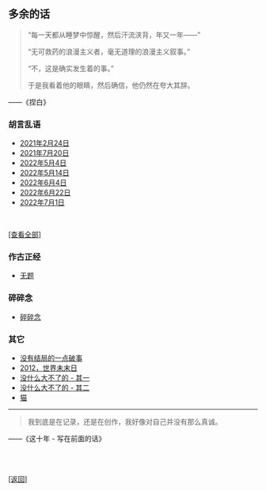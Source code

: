 ## 多余的话

> “每一天都从睡梦中惊醒，然后汗流浃背，年又一年——”
>
> “无可救药的浪漫主义者，毫无道理的浪漫主义叙事。”
>
> “不，这是确实发生着的事。”
>
> 于是我看着他的眼睛，然后确信，他仍然在夸大其辞。

——《捏白》

### 胡言乱语

- [2021年2月24日](../../resources/proses/多余的话/胡言乱语/胡言乱语_2021年2月24日.md)
- [2021年7月20日](../../resources/proses/多余的话/胡言乱语/胡言乱语_2021年7月20日.md)
- [2022年5月4日](../../resources/proses/多余的话/胡言乱语/胡言乱语_2022年5月4日.md)
- [2022年5月14日](../../resources/proses/多余的话/胡言乱语/胡言乱语_2022年5月14日.md)
- [2022年6月4日](../../resources/proses/多余的话/胡言乱语/胡言乱语_2022年6月4日.md)
- [2022年6月22日](../../resources/proses/多余的话/胡言乱语/胡言乱语_2022年6月22日.md)
- [2022年7月1日](../../resources/proses/多余的话/胡言乱语/胡言乱语_2022年7月1日.md)

<br>

[[查看全部]](胡言乱语_降序列表.md)

### 作古正经

- [无题](../../resources/proses/多余的话/作古正经/无题.md)

### 碎碎念

- [碎碎念](../../resources/proses/多余的话/碎碎念/碎碎念.md)

### 其它

- [没有结局的一点破事](../../resources/proses/多余的话/其它/没有结局的一点破事.md)
- [2012，世界未末日](../../resources/proses/多余的话/其它/2012_世界未末日.md)
- [没什么大不了的 - 其一](../../resources/proses/多余的话/其它/没什么大不了的_其一.md)
- [没什么大不了的 - 其二](../../resources/proses/多余的话/其它/没什么大不了的_其二.md)
- [猫](../../resources/proses/多余的话/其它/猫.md)

------

> 我到底是在记录，还是在创作，我好像对自己并没有那么真诚。
>

——《这十年 - 写在前面的话》

<br>

<br>

[[返回]](../../index.md)
